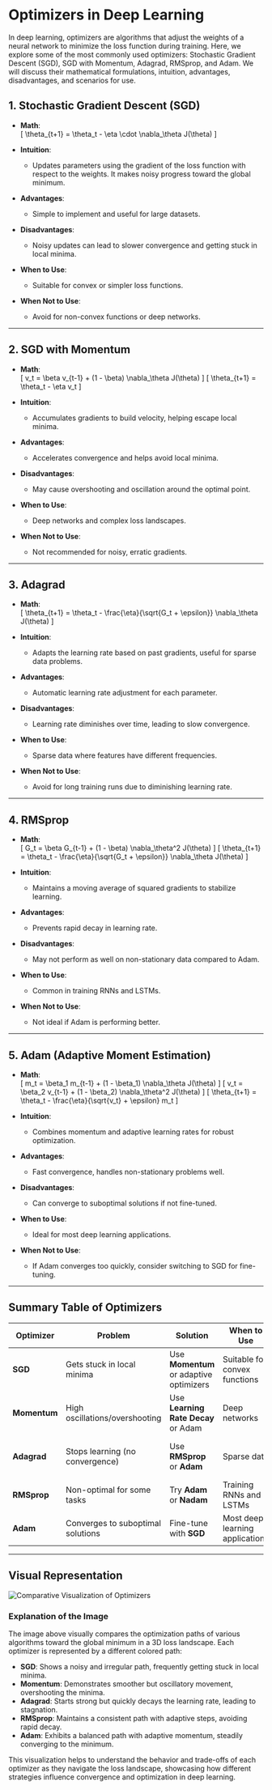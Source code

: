 # Optimizers in Deep Learning

In deep learning, optimizers are algorithms that adjust the weights of a neural network to minimize the loss function during training. Here, we explore some of the most commonly used optimizers: Stochastic Gradient Descent (SGD), SGD with Momentum, Adagrad, RMSprop, and Adam. We will discuss their mathematical formulations, intuition, advantages, disadvantages, and scenarios for use.

## 1. Stochastic Gradient Descent (SGD)

- **Math**:  
  \[
  \theta_{t+1} = \theta_t - \eta \cdot \nabla_\theta J(\theta)
  \]

- **Intuition**: 
  - Updates parameters using the gradient of the loss function with respect to the weights. It makes noisy progress toward the global minimum.

- **Advantages**: 
  - Simple to implement and useful for large datasets.

- **Disadvantages**: 
  - Noisy updates can lead to slower convergence and getting stuck in local minima.

- **When to Use**: 
  - Suitable for convex or simpler loss functions.

- **When Not to Use**: 
  - Avoid for non-convex functions or deep networks.

---

## 2. SGD with Momentum

- **Math**:  
  \[
  v_t = \beta v_{t-1} + (1 - \beta) \nabla_\theta J(\theta)
  \]
  \[
  \theta_{t+1} = \theta_t - \eta v_t
  \]

- **Intuition**: 
  - Accumulates gradients to build velocity, helping escape local minima.

- **Advantages**: 
  - Accelerates convergence and helps avoid local minima.

- **Disadvantages**: 
  - May cause overshooting and oscillation around the optimal point.

- **When to Use**: 
  - Deep networks and complex loss landscapes.

- **When Not to Use**: 
  - Not recommended for noisy, erratic gradients.

---

## 3. Adagrad

- **Math**:  
  \[
  \theta_{t+1} = \theta_t - \frac{\eta}{\sqrt{G_t + \epsilon}} \nabla_\theta J(\theta)
  \]

- **Intuition**: 
  - Adapts the learning rate based on past gradients, useful for sparse data problems.

- **Advantages**: 
  - Automatic learning rate adjustment for each parameter.

- **Disadvantages**: 
  - Learning rate diminishes over time, leading to slow convergence.

- **When to Use**: 
  - Sparse data where features have different frequencies.

- **When Not to Use**: 
  - Avoid for long training runs due to diminishing learning rate.

---

## 4. RMSprop

- **Math**:  
  \[
  G_t = \beta G_{t-1} + (1 - \beta) \nabla_\theta^2 J(\theta)
  \]
  \[
  \theta_{t+1} = \theta_t - \frac{\eta}{\sqrt{G_t + \epsilon}} \nabla_\theta J(\theta)
  \]

- **Intuition**: 
  - Maintains a moving average of squared gradients to stabilize learning.

- **Advantages**: 
  - Prevents rapid decay in learning rate.

- **Disadvantages**: 
  - May not perform as well on non-stationary data compared to Adam.

- **When to Use**: 
  - Common in training RNNs and LSTMs.

- **When Not to Use**: 
  - Not ideal if Adam is performing better.

---

## 5. Adam (Adaptive Moment Estimation)

- **Math**:  
  \[
  m_t = \beta_1 m_{t-1} + (1 - \beta_1) \nabla_\theta J(\theta)
  \]
  \[
  v_t = \beta_2 v_{t-1} + (1 - \beta_2) \nabla_\theta^2 J(\theta)
  \]
  \[
  \theta_{t+1} = \theta_t - \frac{\eta}{\sqrt{v_t} + \epsilon} m_t
  \]

- **Intuition**: 
  - Combines momentum and adaptive learning rates for robust optimization.

- **Advantages**: 
  - Fast convergence, handles non-stationary problems well.

- **Disadvantages**: 
  - Can converge to suboptimal solutions if not fine-tuned.

- **When to Use**: 
  - Ideal for most deep learning applications.

- **When Not to Use**: 
  - If Adam converges too quickly, consider switching to SGD for fine-tuning.

---

## Summary Table of Optimizers

| Optimizer  | Problem                           | Solution                               | When to Use                           | When Not to Use                      |
|------------|-----------------------------------|----------------------------------------|---------------------------------------|--------------------------------------|
| **SGD**    | Gets stuck in local minima        | Use **Momentum** or adaptive optimizers| Suitable for convex functions         | Avoid for non-convex functions      |
| **Momentum**| High oscillations/overshooting    | Use **Learning Rate Decay** or Adam   | Deep networks                         | When dealing with noisy gradients    |
| **Adagrad**| Stops learning (no convergence)   | Use **RMSprop** or **Adam**           | Sparse data                          | Avoid for long training runs         |
| **RMSprop**| Non-optimal for some tasks        | Try **Adam** or **Nadam**             | Training RNNs and LSTMs              | Not ideal if Adam is better          |
| **Adam**   | Converges to suboptimal solutions | Fine-tune with **SGD**                 | Most deep learning applications       | If converging too quickly            |

---

## Visual Representation

![Comparative Visualization of Optimizers](sandbox:/mnt/data/A_comparative_visualization_of_various_optimizers_.png)

### Explanation of the Image
The image above visually compares the optimization paths of various algorithms toward the global minimum in a 3D loss landscape. Each optimizer is represented by a different colored path:

- **SGD**: Shows a noisy and irregular path, frequently getting stuck in local minima.
- **Momentum**: Demonstrates smoother but oscillatory movement, overshooting the minima.
- **Adagrad**: Starts strong but quickly decays the learning rate, leading to stagnation.
- **RMSprop**: Maintains a consistent path with adaptive steps, avoiding rapid decay.
- **Adam**: Exhibits a balanced path with adaptive momentum, steadily converging to the minimum.

This visualization helps to understand the behavior and trade-offs of each optimizer as they navigate the loss landscape, showcasing how different strategies influence convergence and optimization in deep learning.
